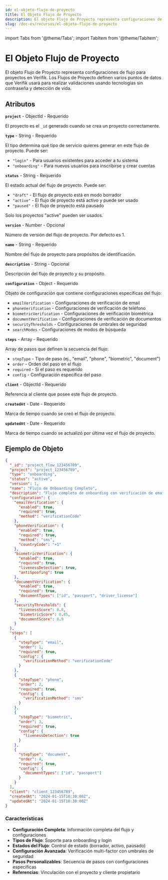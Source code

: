 ```yaml
---
id: el-objeto-flujo-de-proyecto
title: El Objeto Flujo de Proyecto
description: El objeto Flujo de Proyecto representa configuraciones de flujo para proyectos en Verifik
slug: /doc-es/recursos/el-objeto-flujo-de-proyecto
---
```


import Tabs from '@theme/Tabs';
import TabItem from '@theme/TabItem';

# El Objeto Flujo de Proyecto

El objeto Flujo de Proyecto representa configuraciones de flujo para proyectos en Verifik. Los Flujos de Proyecto definen varios puntos de datos que Verifik usará para realizar validaciones usando tecnologías sin contraseña y detección de vida.

## Atributos

**`project`** - ObjectId - Requerido

El proyecto es el `_id` generado cuando se crea un proyecto correctamente.

**`type`** - String - Requerido

El tipo determina qué tipo de servicio quieres generar en este flujo de proyecto. Puede ser:

* `"login"` - Para usuarios existentes para acceder a tu sistema
* `"onboarding"` - Para nuevos usuarios para inscribirse y crear cuentas

**`status`** - String - Requerido

El estado actual del flujo de proyecto. Puede ser:

* `"draft"` - El flujo de proyecto está en modo borrador
* `"active"` - El flujo de proyecto está activo y puede ser usado
* `"paused"` - El flujo de proyecto está pausado

Solo los proyectos "active" pueden ser usados.

**`version`** - Number - Opcional

Número de versión del flujo de proyecto. Por defecto es 1.

**`name`** - String - Requerido

Nombre del flujo de proyecto para propósitos de identificación.

**`description`** - String - Opcional

Descripción del flujo de proyecto y su propósito.

**`configuration`** - Object - Requerido

Objeto de configuración que contiene configuraciones específicas del flujo:

* `emailVerification` - Configuraciones de verificación de email
* `phoneVerification` - Configuraciones de verificación de teléfono
* `biometricVerification` - Configuraciones de verificación biométrica
* `documentVerification` - Configuraciones de verificación de documentos
* `securityThresholds` - Configuraciones de umbrales de seguridad
* `searchModes` - Configuraciones de modos de búsqueda

**`steps`** - Array - Requerido

Array de pasos que definen la secuencia del flujo:

* `stepType` - Tipo de paso (ej., "email", "phone", "biometric", "document")
* `order` - Orden del paso en el flujo
* `required` - Si el paso es requerido
* `config` - Configuración específica del paso

**`client`** - ObjectId - Requerido

Referencia al cliente que posee este flujo de proyecto.

**`createdAt`** - Date - Requerido

Marca de tiempo cuando se creó el flujo de proyecto.

**`updatedAt`** - Date - Requerido

Marca de tiempo cuando se actualizó por última vez el flujo de proyecto.

## Ejemplo de Objeto

```json
{
  "_id": "project_flow_123456789",
  "project": "project_123456789",
  "type": "onboarding",
  "status": "active",
  "version": 1,
  "name": "Flujo de Onboarding Completo",
  "description": "Flujo completo de onboarding con verificación de email, teléfono y biométrica",
  "configuration": {
    "emailVerification": {
      "enabled": true,
      "required": true,
      "method": "verificationCode"
    },
    "phoneVerification": {
      "enabled": true,
      "required": true,
      "method": "sms",
      "countryCode": "+1"
    },
    "biometricVerification": {
      "enabled": true,
      "required": true,
      "livenessDetection": true,
      "antiSpoofing": true
    },
    "documentVerification": {
      "enabled": true,
      "required": true,
      "documentTypes": ["id", "passport", "driver_license"]
    },
    "securityThresholds": {
      "livenessScore": 0.8,
      "biometricScore": 0.85,
      "documentScore": 0.9
    }
  },
  "steps": [
    {
      "stepType": "email",
      "order": 1,
      "required": true,
      "config": {
        "verificationMethod": "verificationCode"
      }
    },
    {
      "stepType": "phone",
      "order": 2,
      "required": true,
      "config": {
        "verificationMethod": "sms"
      }
    },
    {
      "stepType": "biometric",
      "order": 3,
      "required": true,
      "config": {
        "livenessDetection": true
      }
    },
    {
      "stepType": "document",
      "order": 4,
      "required": true,
      "config": {
        "documentTypes": ["id", "passport"]
      }
    }
  ],
  "client": "client_123456789",
  "createdAt": "2024-01-15T10:30:00Z",
  "updatedAt": "2024-01-15T10:30:00Z"
}
```

### Características

- **Configuración Completa**: Información completa del flujo y configuraciones
- **Tipos de Flujo**: Soporte para onboarding y login
- **Estados del Flujo**: Control de estado (borrador, activo, pausado)
- **Configuración Avanzada**: Verificación multi-factor con umbrales de seguridad
- **Pasos Personalizables**: Secuencia de pasos con configuraciones específicas
- **Referencias**: Vinculación con el proyecto y cliente propietario
